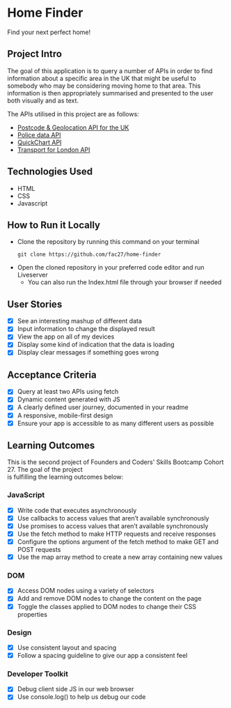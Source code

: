 # Home Finder
Find your next perfect home!

## Project Intro
The goal of this application is to query a number of APIs in order to find information about a specific area in the UK that might be useful to somebody who may be considering moving home to that area. This information is then appropriately summarised and presented to the user both visually and as text.

The APIs utilised in this project are as follows:
* [Postcode & Geolocation API for the UK](https://postcodes.io/)
* [Police data API](https://data.police.uk/docs/)
* [QuickChart API](https://quickchart.io/)
* [Transport for London API](https://api.tfl.gov.uk/)

## Technologies Used
- HTML
- CSS
- Javascript

## How to Run it Locally
- Clone the repository by running this command on your terminal
  ``` terminal
  git clone https://github.com/fac27/home-finder
  ```
- Open the cloned repository in your preferred code editor and run Liveserver
  - You can also run the Index.html file through your browser if needed

## User Stories
- [x] See an interesting mashup of different data
- [x] Input information to change the displayed result
- [x] View the app on all of my devices
- [x] Display some kind of indication that the data is loading
- [x] Display clear messages if something goes wrong

## Acceptance Criteria
- [x] Query at least two APIs using fetch
- [x] Dynamic content generated with JS
- [x] A clearly defined user journey, documented in your readme
- [x] A responsive, mobile-first design
- [x] Ensure your app is accessible to as many different users as possible

## Learning Outcomes
This is the second project of Founders and Coders' Skills Bootcamp Cohort 27. The goal of the project <br />
is fulfilling the learning outcomes below:

### JavaScript
- [x] Write code that executes asynchronously
- [x] Use callbacks to access values that aren’t available synchronously
- [x] Use promises to access values that aren’t available synchronously
- [x] Use the fetch method to make HTTP requests and receive responses
- [x] Configure the options argument of the fetch method to make GET and POST requests
- [x] Use the map array method to create a new array containing new values

### DOM
- [x] Access DOM nodes using a variety of selectors
- [x] Add and remove DOM nodes to change the content on the page
- [x] Toggle the classes applied to DOM nodes to change their CSS properties

### Design
- [x] Use consistent layout and spacing
- [x] Follow a spacing guideline to give our app a consistent feel

### Developer Toolkit
- [x] Debug client side JS in our web browser
- [x] Use console.log() to help us debug our code
